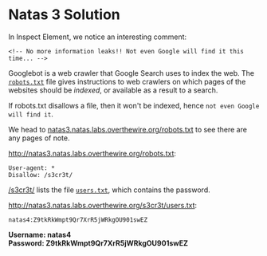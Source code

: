 # Natas 3 Solution

In Inspect Element, we notice an interesting comment:

```
<!-- No more information leaks!! Not even Google will find it this time... -->
```

Googlebot is a web crawler that Google Search uses to index the web. The [`robots.txt`](http://www.robotstxt.org/robotstxt.html)
file gives instructions to web crawlers on which pages of the websites should be *indexed*,
or available as a result to a search.

If robots.txt disallows a file, then it won't be indexed, hence `not even Google will find it`.

We head to [natas3.natas.labs.overthewire.org/robots.txt](http://natas3.natas.labs.overthewire.org/robots.txt) to see 
there are any pages of note.

http://natas3.natas.labs.overthewire.org/robots.txt:
```
User-agent: *
Disallow: /s3cr3t/
```

[/s3cr3t/](http://natas3.natas.labs.overthewire.org/s3cr3t/) lists the file [`users.txt`](http://natas3.natas.labs.overthewire.org/s3cr3t/users.txt), which contains the password.

http://natas3.natas.labs.overthewire.org/s3cr3t/users.txt:
```
natas4:Z9tkRkWmpt9Qr7XrR5jWRkgOU901swEZ
```


**Username: natas4**  
**Password: Z9tkRkWmpt9Qr7XrR5jWRkgOU901swEZ**
